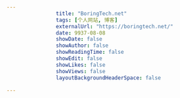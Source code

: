 ---
                title: "BoringTech.net"
                tags: [个人网站, 博客]
                externalUrl: "https://boringtech.net/"
                date: 9937-08-08
                showDate: false
                showAuthor: false
                showReadingTime: false
                showEdit: false
                showLikes: false
                showViews: false
                layoutBackgroundHeaderSpace: false
                ---

